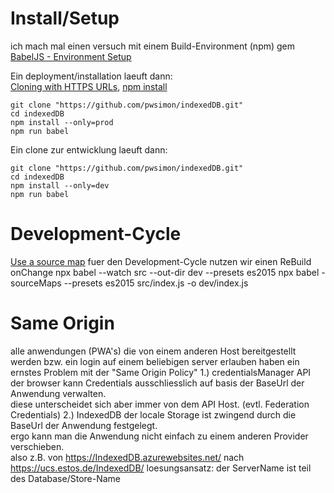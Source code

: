 # Install/Setup
ich mach mal einen versuch mit einem Build-Environment (npm)
gem [BabelJS - Environment Setup](https://www.tutorialspoint.com/babeljs/babeljs_environment_setup.htm)

Ein deployment/installation laeuft dann:  
[Cloning with HTTPS URLs](https://docs.github.com/en/free-pro-team@latest/github/using-git/which-remote-url-should-i-use#cloning-with-https-urls), [npm install](https://docs.npmjs.com/cli/install.html)

    git clone "https://github.com/pwsimon/indexedDB.git"
    cd indexedDB
    npm install --only=prod
    npm run babel

Ein clone zur entwicklung laeuft dann:

    git clone "https://github.com/pwsimon/indexedDB.git"  
    cd indexedDB
    npm install --only=dev
    npm run babel

# Development-Cycle
[Use a source map](https://developer.mozilla.org/de/docs/Tools/Debugger/How_to/Use_a_source_map)
fuer den Development-Cycle nutzen wir einen ReBuild onChange
    npx babel --watch src --out-dir dev --presets es2015
    npx babel -sourceMaps --presets es2015 src/index.js -o dev/index.js

# Same Origin
alle anwendungen (PWA's) die von einem anderen Host bereitgestellt werden bzw. ein login auf einem beliebigen server erlauben haben ein ernstes Problem mit der "Same Origin Policy"
1.) credentialsManager API
der browser kann Credentials ausschliesslich auf basis der BaseUrl der Anwendung verwalten.  
diese unterscheidet sich aber immer von dem API Host. (evtl. Federation Credentials)
2.) IndexedDB
der locale Storage ist zwingend durch die BaseUrl der Anwendung festgelegt.  
ergo kann man die Anwendung nicht einfach zu einem anderen Provider verschieben.  
also z.B. von https://IndexedDB.azurewebsites.net/ nach https://ucs.estos.de/IndexedDB/
loesungsansatz:
der ServerName ist teil des Database/Store-Name